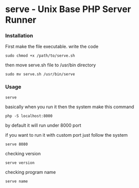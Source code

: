 # serve - Unix Base PHP Server Runner

### Installation
First make the file executable. write the code

```
sudo chmod +x /path/to/serve.sh
```

then move serve.sh file to /usr/bin directory

```
sudo mv serve.sh /usr/bin/serve
```

### Usage

```
serve
```

basically when you run it then the system make this command
```
php -S localhost:8000
```
by default it will run under 8000 port

if you want to run it with custom port just follow the system
```
serve 8080
```

checking version
```
serve version
```

checking program name
```
serve name
```
